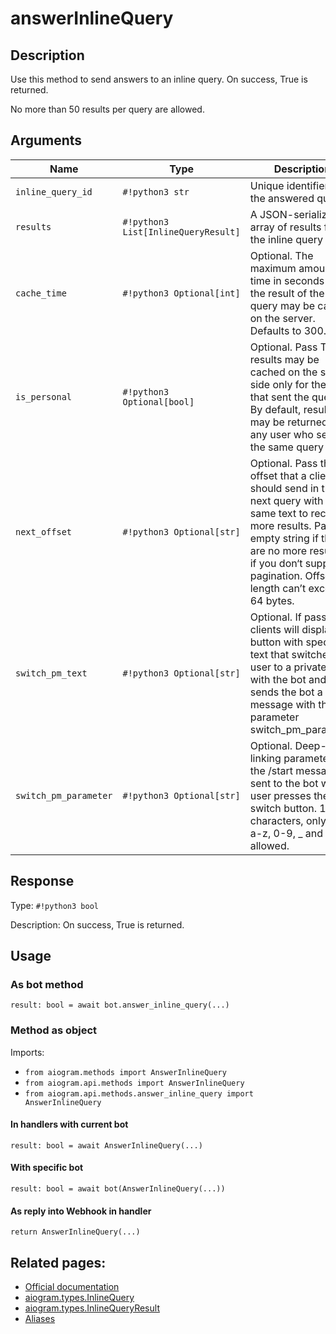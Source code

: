 # answerInlineQuery

## Description

Use this method to send answers to an inline query. On success, True is returned.

No more than 50 results per query are allowed.


## Arguments

| Name | Type | Description |
| - | - | - |
| `inline_query_id` | `#!python3 str` | Unique identifier for the answered query |
| `results` | `#!python3 List[InlineQueryResult]` | A JSON-serialized array of results for the inline query |
| `cache_time` | `#!python3 Optional[int]` | Optional. The maximum amount of time in seconds that the result of the inline query may be cached on the server. Defaults to 300. |
| `is_personal` | `#!python3 Optional[bool]` | Optional. Pass True, if results may be cached on the server side only for the user that sent the query. By default, results may be returned to any user who sends the same query |
| `next_offset` | `#!python3 Optional[str]` | Optional. Pass the offset that a client should send in the next query with the same text to receive more results. Pass an empty string if there are no more results or if you don‘t support pagination. Offset length can’t exceed 64 bytes. |
| `switch_pm_text` | `#!python3 Optional[str]` | Optional. If passed, clients will display a button with specified text that switches the user to a private chat with the bot and sends the bot a start message with the parameter switch_pm_parameter |
| `switch_pm_parameter` | `#!python3 Optional[str]` | Optional. Deep-linking parameter for the /start message sent to the bot when user presses the switch button. 1-64 characters, only A-Z, a-z, 0-9, _ and - are allowed. |



## Response

Type: `#!python3 bool`

Description: On success, True is returned.


## Usage

### As bot method

```python3
result: bool = await bot.answer_inline_query(...)
```

### Method as object

Imports:

- `from aiogram.methods import AnswerInlineQuery`
- `from aiogram.api.methods import AnswerInlineQuery`
- `from aiogram.api.methods.answer_inline_query import AnswerInlineQuery`

#### In handlers with current bot
```python3
result: bool = await AnswerInlineQuery(...)
```

#### With specific bot
```python3
result: bool = await bot(AnswerInlineQuery(...))
```
#### As reply into Webhook in handler
```python3
return AnswerInlineQuery(...)
```


## Related pages:

- [Official documentation](https://core.telegram.org/bots/api#answerinlinequery)
- [aiogram.types.InlineQuery](../types/inline_query.md)
- [aiogram.types.InlineQueryResult](../types/inline_query_result.md)
- [Aliases](../types/inline_query.md#aliases)
